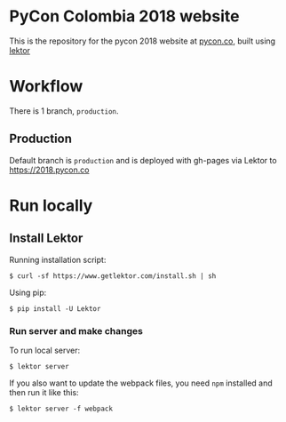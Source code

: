 # PyCon Colombia 2018 website

This is the repository for the pycon 2018 website at [pycon.co](https://pycon.co/), built using [lektor](https://www.getlektor.com)

# Workflow

There is 1 branch, `production`.

## Production

Default branch is `production` and is deployed with gh-pages via Lektor to https://2018.pycon.co 

# Run locally

## Install Lektor

Running installation script:
```
$ curl -sf https://www.getlektor.com/install.sh | sh
```

Using pip:
```
$ pip install -U Lektor
```

### Run server and make changes

To run local server:

```
$ lektor server
```

If you also want to update the webpack files, you need `npm` installed
and then run it like this:

```
$ lektor server -f webpack
```
